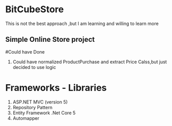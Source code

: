 # BitCubeStore
This is not the best approach ,but I am learning and willing to learn more 
## Simple Online Store project 

#Could have Done
1. Could have normalized ProductPurchase and extract Price Calss,but just decided to use logic 
# Frameworks - Libraries

1. ASP.NET MVC (version 5)
2. Repository Pattern
2. Entity Framework .Net Core 5
4. Automapper

